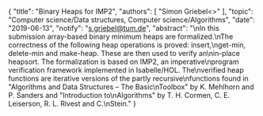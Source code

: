 {
    "title": "Binary Heaps for IMP2",
    "authors": [
        "Simon Griebel<>"
    ],
    "topic": "Computer science/Data structures, Computer science/Algorithms",
    "date": "2019-06-13",
    "notify": "s.griebel@tum.de",
    "abstract": "\nIn this submission array-based binary minimum heaps are formalized.\nThe correctness of the following heap operations is proved: insert,\nget-min, delete-min and make-heap. These are then used to verify an\nin-place heapsort. The formalization is based on IMP2, an imperative\nprogram verification framework implemented in Isabelle/HOL. The\nverified heap functions are iterative versions of the partly recursive\nfunctions found in \"Algorithms and Data Structures – The Basic\nToolbox\" by K. Mehlhorn and P. Sanders and \"Introduction to\nAlgorithms\" by T. H. Cormen, C. E. Leiserson, R. L. Rivest and C.\nStein."
}